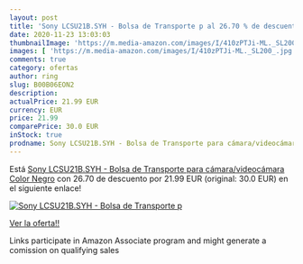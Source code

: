 ```yaml
---
layout: post
title: 'Sony LCSU21B.SYH - Bolsa de Transporte p al 26.70 % de descuento'
date: 2020-11-23 13:03:03
thumbnailImage: 'https://m.media-amazon.com/images/I/410zPTJi-ML._SL200_.jpg'
images: [ 'https://m.media-amazon.com/images/I/410zPTJi-ML._SL200_.jpg' ]
comments: true
category: ofertas
author: ring
slug: B00B06EON2
description:
actualPrice: 21.99 EUR
currency: EUR
price: 21.99
comparePrice: 30.0 EUR
inStock: true
prodname: Sony LCSU21B.SYH - Bolsa de Transporte para cámara/videocámara  Color Negro
---
```


Está [Sony LCSU21B.SYH - Bolsa de Transporte para cámara/videocámara  Color Negro](https://www.amazon.es/dp/B00B06EON2/?tag=tolees-21) con 26.70 de descuento por 21.99 EUR (original: 30.0 EUR) en el siguiente enlace!

[![Sony LCSU21B.SYH - Bolsa de Transporte p](https://m.media-amazon.com/images/I/410zPTJi-ML._SL200_.jpg)](https://www.amazon.es/dp/B00B06EON2/?tag=tolees-21)

[Ver la oferta!!](https://www.amazon.es/dp/B00B06EON2/?tag=tolees-21)

Links participate in Amazon Associate program and might generate a comission on qualifying sales



